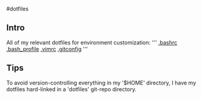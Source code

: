 #dotfiles
## Intro
All of my relevant dotfiles for environment customization:
'''
[.bashrc](https://github.com/pcattori/dotfiles/blob/master/.bashrc)
[.bash\_profile](https://github.com/pcattori/dotfiles/blob/master/.bash_profile)
[.vimrc](https://github.com/pcattori/dotfiles/blob/master/.vimrc)
[.gitconfig](https://github.com/pcattori/dotfiles/blob/master/.gitconfig)
'''

## Tips
To avoid version-controlling everything in my '$HOME' directory, I have my dotfiles hard-linked in a 'dotfiles' git-repo directory.
